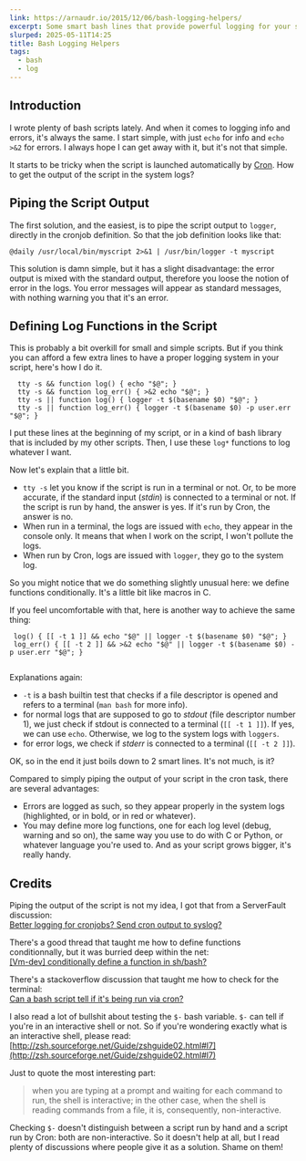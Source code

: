 ```yaml
---
link: https://arnaudr.io/2015/12/06/bash-logging-helpers/
excerpt: Some smart bash lines that provide powerful logging for your scripts, especially useful when run by Cron.
slurped: 2025-05-11T14:25
title: Bash Logging Helpers
tags:
  - bash
  - log
---
```


## Introduction

I wrote plenty of bash scripts lately. And when it comes to logging info and errors, it's always the same. I start simple, with just `echo` for info and `echo >&2` for errors. I always hope I can get away with it, but it's not that simple.

It starts to be tricky when the script is launched automatically by [Cron](https://en.wikipedia.org/wiki/Cron). How to get the output of the script in the system logs?

## Piping the Script Output

The first solution, and the easiest, is to pipe the script output to `logger`, directly in the cronjob definition. So that the job definition looks like that:

`@daily /usr/local/bin/myscript 2>&1 | /usr/bin/logger -t myscript`

This solution is damn simple, but it has a slight disadvantage: the error output is mixed with the standard output, therefore you loose the notion of error in the logs. You error messages will appear as standard messages, with nothing warning you that it's an error.

## Defining Log Functions in the Script

This is probably a bit overkill for small and simple scripts. But if you think you can afford a few extra lines to have a proper logging system in your script, here's how I do it.

```
  tty -s && function log() { echo "$@"; }
  tty -s && function log_err() { >&2 echo "$@"; }
  tty -s || function log() { logger -t $(basename $0) "$@"; }
  tty -s || function log_err() { logger -t $(basename $0) -p user.err "$@"; }

```
I put these lines at the beginning of my script, or in a kind of bash library that is included by my other scripts. Then, I use these `log*` functions to log whatever I want.

Now let's explain that a little bit.

- `tty -s` let you know if the script is run in a terminal or not. Or, to be more accurate, if the standard input (_stdin_) is connected to a terminal or not. If the script is run by hand, the answer is yes. If it's run by Cron, the answer is no.
- When run in a terminal, the logs are issued with `echo`, they appear in the console only. It means that when I work on the script, I won't pollute the logs.
- When run by Cron, logs are issued with `logger`, they go to the system log.

So you might notice that we do something slightly unusual here: we define functions conditionally. It's a little bit like macros in C.

If you feel uncomfortable with that, here is another way to achieve the same thing:


```
 log() { [[ -t 1 ]] && echo "$@" || logger -t $(basename $0) "$@"; }
 log_err() { [[ -t 2 ]] && >&2 echo "$@" || logger -t $(basename $0) -p user.err "$@"; }
 
```

Explanations again:

- `-t` is a bash builtin test that checks if a file descriptor is opened and refers to a terminal (`man bash` for more info).
- for normal logs that are supposed to go to _stdout_ (file descriptor number 1), we just check if stdout is connected to a terminal (`[[ -t 1 ]]`). If yes, we can use `echo`. Otherwise, we log to the system logs with `loggers`.
- for error logs, we check if _stderr_ is connected to a terminal (`[[ -t 2 ]]`).

OK, so in the end it just boils down to 2 smart lines. It's not much, is it?

Compared to simply piping the output of your script in the cron task, there are several advantages:

- Errors are logged as such, so they appear properly in the system logs (highlighted, or in bold, or in red or whatever).
- You may define more log functions, one for each log level (debug, warning and so on), the same way you use to do with C or Python, or whatever language you're used to. And as your script grows bigger, it's really handy.

## Credits

Piping the output of the script is not my idea, I got that from a ServerFault discussion:  
[Better logging for cronjobs? Send cron output to syslog?](http://serverfault.com/q/137468/323199)

There's a good thread that taught me how to define functions conditionnally, but it was burried deep within the net:  
[[Vm-dev] conditionally define a function in sh/bash?](http://lists.squeakfoundation.org/pipermail/vm-dev/2014-June/015945.html)

There's a stackoverflow discussion that taught me how to check for the terminal:  
[Can a bash script tell if it's being run via cron?](http://stackoverflow.com/q/3214935/776208)

I also read a lot of bullshit about testing the `$-` bash variable. `$-` can tell if you're in an interactive shell or not. So if you're wondering exactly what is an interactive shell, please read:  
[http://zsh.sourceforge.net/Guide/zshguide02.html#l7](http://zsh.sourceforge.net/Guide/zshguide02.html#l7)

Just to quote the most interesting part:

> when you are typing at a prompt and waiting for each command to run, the shell is interactive; in the other case, when the shell is reading commands from a file, it is, consequently, non-interactive.

Checking `$-` doesn't distinguish between a script run by hand and a script run by Cron: both are non-interactive. So it doesn't help at all, but I read plenty of discussions where people give it as a solution. Shame on them!